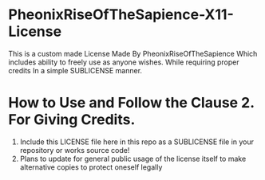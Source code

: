 # PheonixRiseOfTheSapience-X11-License
This is a custom made License Made By PheonixRiseOfTheSapience Which includes ability to freely use as anyone wishes. While requiring proper credits In a simple SUBLICENSE manner.

# How to Use and Follow the Clause 2. For Giving Credits.
1. Include this LICENSE file here in this repo as a SUBLICENSE file in your repository or works source code!
2. Plans to update for general public usage of the license itself to make alternative copies to protect oneself legally
